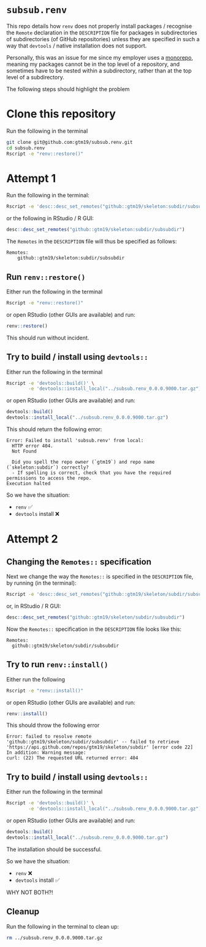 # `subsub.renv`

This repo details how `renv` does not properly install packages / recognise the 
`Remote` declaration in the `DESCRIPTION` file for packages in subdirectories of
subdirectories (of GitHub repositories) unless they are specified in such a way
that `devtools` / native installation does not support.

Personally, this was an issue for me since my employer uses a [monorepo](https://en.wikipedia.org/wiki/Monorepo), meaning my packages 
cannot be in the top level of a repository, and sometimes have to be nested 
within a subdirectory, rather than at the top level of a subdirectory.

The following steps should highlight the problem

# Clone this repository

Run the following in the terminal

```bash
git clone git@github.com:gtm19/subsub.renv.git
cd subsub.renv
Rscript -e "renv::restore()"
```

# Attempt 1

Run the following in the terminal:

```bash
Rscript -e 'desc::desc_set_remotes("github::gtm19/skeleton:subdir/subsubdir")'
```

or the following in RStudio / R GUI:

```r
desc::desc_set_remotes("github::gtm19/skeleton:subdir/subsubdir")
```

The `Remotes` in the `DESCRIPTION` file will thus be specified as follows:

```
Remotes:
    github::gtm19/skeleton:subdir/subsubdir
```

## Run `renv::restore()`

Either run the following in the terminal

```bash
Rscript -e "renv::restore()"
```

or open RStudio (other GUIs are available) and run:

```r
renv::restore()
```

This should run without incident.

## Try to build / install using `devtools::`

Either run the following in the terminal

```bash
Rscript -e 'devtools::build()' \
        -e 'devtools::install_local("../subsub.renv_0.0.0.9000.tar.gz")'
```

or open RStudio (other GUIs are available) and run:

```r
devtools::build()
devtools::install_local("../subsub.renv_0.0.0.9000.tar.gz")
```

This should return the following error:

```
Error: Failed to install 'subsub.renv' from local:
  HTTP error 404.
  Not Found

  Did you spell the repo owner (`gtm19`) and repo name (`skeleton:subdir`) correctly?
  - If spelling is correct, check that you have the required permissions to access the repo.
Execution halted
```

So we have the situation:

* `renv` ✅
* `devtools` install ❌

# Attempt 2

## Changing the `Remotes::` specification

Next we change the way the `Remotes::` is specified in the `DESCRIPTION` file, 
by running (in the terminal):

```bash
Rscript -e 'desc::desc_set_remotes("github::gtm19/skeleton/subdir/subsubdir")'
```

or, in RStudio / R GUI:
```r
desc::desc_set_remotes("github::gtm19/skeleton/subdir/subsubdir")
```

Now the `Remotes::` specification in the `DESCRIPTION` file looks like this:

```
Remotes:
  github::gtm19/skeleton/subdir/subsubdir
```

## Try to run `renv::install()`

Either run the following 

```bash
Rscript -e "renv::install()"
```

or open RStudio (other GUIs are available) and run:

```r
renv::install()
```

This should throw the following error

```
Error: failed to resolve remote 'github::gtm19/skeleton/subdir/subsubdir' -- failed to retrieve 'https://api.github.com/repos/gtm19/skeleton/subdir' [error code 22]
In addition: Warning message:
curl: (22) The requested URL returned error: 404
```

## Try to build / install using `devtools::`

Either run the following in the terminal

```bash
Rscript -e 'devtools::build()' \
        -e 'devtools::install_local("../subsub.renv_0.0.0.9000.tar.gz")'
```

or open RStudio (other GUIs are available) and run:

```r
devtools::build()
devtools::install_local("../subsub.renv_0.0.0.9000.tar.gz")
```

The installation should be successful.

So we have the situation:

* `renv` ❌
* `devtools` install ✅

WHY NOT BOTH?!

## Cleanup

Run the following in the terminal to clean up:

```bash
rm ../subsub.renv_0.0.0.9000.tar.gz
```
